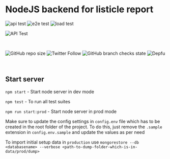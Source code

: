 # NodeJS backend for listicle report

![api test](https://github.com/eric-stanley/listicle/actions/workflows/test-api.yml/badge.svg)
![e2e test](https://github.com/eric-stanley/listicle/actions/workflows/test-e2e.yml/badge.svg)
![load test](https://github.com/eric-stanley/listicle/actions/workflows/test-load.yml/badge.svg)

![API Test](https://img.shields.io/github/workflow/status/eric-stanley/listicle/api-test?style=for-the-badge&logo=github)

<br />

![GitHub repo size](https://img.shields.io/github/repo-size/eric-stanley/listicle?logo=github&style=for-the-badge)
![Twitter Follow](https://img.shields.io/twitter/follow/ericstanley84?logo=twitter&style=for-the-badge)
![GitHub branch checks state](https://img.shields.io/github/checks-status/eric-stanley/listicle/main?logo=github&style=for-the-badge)
![Depfu](https://img.shields.io/depfu/dependencies/github/eric-stanley/listicle?logo=github&style=for-the-badge)

<br />

## Start server

`npm start` - Start node server in dev mode

`npm test` - To run all test suites

`npm run start:prod` - Start node server in prod mode

Make sure to update the config settings in `config.env` file which has to be created in the root folder of the project. To do this, just remove the `.sample` extension in `config.env.sample` and update the values as per need

To import initial setup data in `production` use
`mongorestore --db <databasename> --verbose <path-to-dump-folder-which-is-in-data/prod/dump>`

